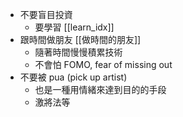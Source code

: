 - 不要盲目投資
	- 要學習 [[learn_idx]]
- 跟時間做朋友   [[做時間的朋友]]
	- 隨著時間慢慢積累技術
	- 不會怕 FOMO, fear of missing out
- 不要被 pua (pick up artist)
	- 也是一種用情緒來達到目的的手段
	- 激將法等

